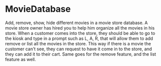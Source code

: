 # MovieDatabase
Add, remove, show, hide different movies in a movie store database. 
A movie store owner has hired you to help him organize all the movies in his store. When a customer comes into the store, they should be able to go to the kiosk and 
type in a prompt such as L, A, R, that will allow them to add remove or list all the movies in the store. This way if there is a movie the customer can't see, they can request
to have it come in to the store, and they can add it to their cart. Same goes for the remove feature, and the list feature as well. 
